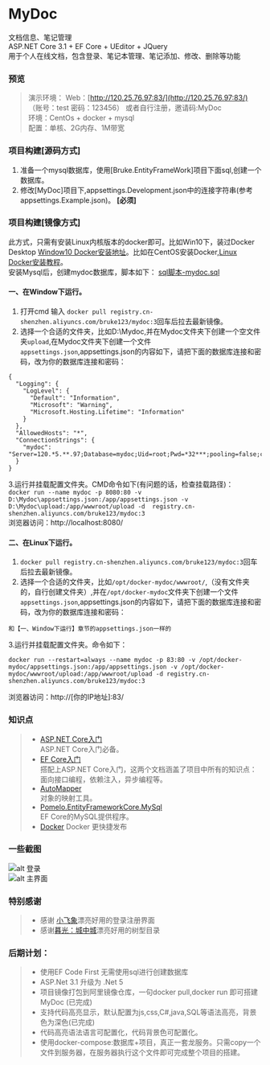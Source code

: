 

# MyDoc
文档信息、笔记管理  
ASP.NET Core 3.1 + EF Core + UEditor + JQuery  
用于个人在线文档，包含登录、笔记本管理、笔记添加、修改、删除等功能  

### 预览
> 演示环境：
  Web：[http://120.25.76.97:83/](http://120.25.76.97:83/) （账号：test 密码：123456）  或者自行注册，邀请码:MyDoc  
  环境：CentOs + docker + mysql  
  配置：单核、2G内存、1M带宽  
  

### 项目构建[源码方式]
1. 准备一个mysql数据库，使用[Bruke.EntityFrameWork]项目下面sql,创建一个数据库。
2. 修改[MyDoc]项目下,appsettings.Development.json中的连接字符串(参考appsettings.Example.json)。 **[必须]**

### 项目构建[镜像方式]
此方式，只需有安装Linux内核版本的docker即可。比如Win10下，装过Docker Desktop [Window10 Docker安装地址](https://www.docker.com/products/docker-desktop)。比如在CentOS安装Docker,[Linux Docker安装教程](https://www.cnblogs.com/kingsonfu/p/11576797.html)。  
安装Mysql后，创建mydoc数据库，脚本如下：
[sql脚本-mydoc.sql](Bruke.EntityFrameWork/mydoc.sql)

#### 一、在Window下运行。
1. 打开cmd 输入 `docker pull registry.cn-shenzhen.aliyuncs.com/bruke123/mydoc:3`回车后拉去最新镜像。
2. 选择一个合适的文件夹，比如D:\Mydoc\,并在Mydoc文件夹下创建一个空文件夹`upload`,在Mydoc文件夹下创建一个文件`appsettings.json`,appsettings.json的内容如下，请把下面的数据库连接和密码，改为你的数据库连接和密码：
```
{
  "Logging": {
    "LogLevel": {
      "Default": "Information",
      "Microsoft": "Warning",
      "Microsoft.Hosting.Lifetime": "Information"
    }
  },
  "AllowedHosts": "*",
  "ConnectionStrings": {
    "mydoc": "Server=120.*5.**.97;Database=mydoc;Uid=root;Pwd=*32***;pooling=false;charset=utf8"
  }
}
```
3.运行并挂载配置文件夹。CMD命令如下(有问题的话，检查挂载路径)：  
`docker run --name mydoc -p 8080:80 -v D:\Mydoc\appsettings.json:/app/appsettings.json -v D:\Mydoc\upload:/app/wwwroot/upload -d  registry.cn-shenzhen.aliyuncs.com/bruke123/mydoc:3`  
浏览器访问：http://localhost:8080/

#### 二、在Linux下运行。
1. `docker pull registry.cn-shenzhen.aliyuncs.com/bruke123/mydoc:3`回车后拉去最新镜像。
2. 选择一个合适的文件夹，比如`/opt/docker-mydoc/wwwroot/`,（没有文件夹的，自行创建文件夹）,并在`/opt/docker-mydoc`文件夹下创建一个文件`appsettings.json`,appsettings.json的内容如下，请把下面的数据库连接和密码，改为你的数据库连接和密码：
```
和【一、Window下运行】章节的appsettings.json一样的
```
3.运行并挂载配置文件夹。命令如下：  
```
docker run --restart=always --name mydoc -p 83:80 -v /opt/docker-mydoc/appsettings.json:/app/appsettings.json -v /opt/docker-mydoc/wwwroot/upload:/app/wwwroot/upload -d registry.cn-shenzhen.aliyuncs.com/bruke123/mydoc:3
```  
浏览器访问：http://[你的IP地址]:83/

### 知识点
> * [ASP.NET Core入门](https://docs.microsoft.com/zh-cn/aspnet/core/getting-started/?view=aspnetcore-2.2&tabs=windows)  
ASP.NET Core入门必备。
> * [EF Core入门](https://docs.microsoft.com/zh-cn/ef/core/get-started/)  
搭配上ASP.NET Core入门，这两个文档涵盖了项目中所有的知识点：面向接口编程，依赖注入，异步编程等。
> * [AutoMapper](https://automapper.readthedocs.io/en/latest/)  
对象的映射工具。
> * [Pomelo.EntityFrameworkCore.MySql](https://github.com/PomeloFoundation/Pomelo.EntityFrameworkCore.MySql)  
EF Core的MySQL提供程序。
> * [Docker](https://docs.docker.com/)
Docker 更快捷发布

### 一些截图
![alt 登录](https://gitee.com/CaptainBruke/my-doc/raw/master/login.png)  
![alt 主界面](https://gitee.com/CaptainBruke/my-doc/raw/master/index.png)  


### 特别感谢
> * 感谢 [小飞象](https://gitee.com/yfq2010/login-register-html)漂亮好用的登录注册界面
> * 感谢[暮光：城中城](https://gitee.com/zyplayer/swagger-mg-ui?_from=gitee_search)漂亮好用的树型目录

### 后期计划：
> * 使用EF Code First 无需使用sql进行创建数据库
> * ASP.Net 3.1 升级为 .Net 5
> * 项目镜像打包到阿里镜像仓库，一句docker pull,docker run 即可搭建MyDoc  (已完成)
> * 支持代码高亮显示，默认配置为js,css,C#,java,SQL等语法高亮，背景色为深色(已完成)
> * 代码高亮语法语言可配置化，代码背景色可配置化。
> * 使用docker-compose:数据库+项目，真正一套龙服务。只需copy一个文件到服务器，在服务器执行这个文件即可完成整个项目的搭建。

